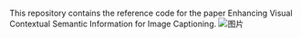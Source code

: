 This repository contains the reference code for the paper Enhancing Visual Contextual Semantic Information for Image Captioning.
![图片](C:\Users\ls\PycharmProjects\DAFT\overview.jpg)
